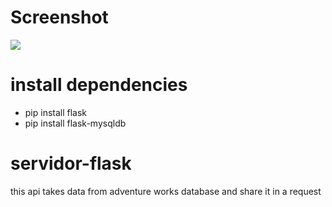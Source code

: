 # Screenshot
![](docs/screenshot.png)

# install dependencies
- pip install flask
- pip install flask-mysqldb


# servidor-flask
this api takes data from adventure works database and share it in a request

